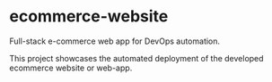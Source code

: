 # ecommerce-website
Full-stack e-commerce web app for DevOps automation.

This project showcases the automated deployment of the developed ecommerce website or web-app.
